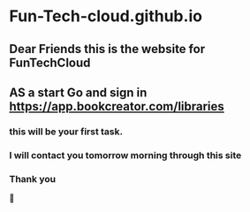 # Fun-Tech-cloud.github.io
## Dear Friends this is the website for FunTechCloud
## AS a start Go and sign in https://app.bookcreator.com/libraries

### this will be your first task.
### I will contact you tomorrow morning through this site

### Thank you
:rowboat:
